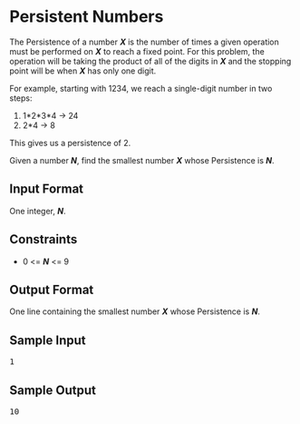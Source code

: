 # Persistent Numbers

The Persistence of a number __*X*__ is the number of times a given operation must be performed on __*X*__ to reach a fixed point. For this problem, the operation will be taking the product of all of the digits in __*X*__ and the stopping point will be when __*X*__ has only one digit. 

For example, starting with 1234, we reach a single-digit number in two steps:

1. 1\*2\*3\*4 → 24 
2. 2\*4 → 8

This gives us a persistence of 2.

Given a number __*N*__, find the smallest number __*X*__ whose Persistence is __*N*__.

## Input Format
One integer, __*N*__.

## Constraints
* 0 <= __*N*__ <= 9

## Output Format
One line containing the smallest number __*X*__ whose Persistence is __*N*__.

## Sample Input
<pre>
1
</pre>

## Sample Output
<pre>
10
</pre>

